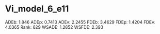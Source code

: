 # Vi_model_6_e11

ADEb: 1.846
ADEp: 0.7413
ADEv: 2.2455
FDEb: 3.4629
FDEp: 1.4204
FDEv: 4.0365
Rank: 629
WSADE: 1.2852
WSFDE: 2.393